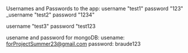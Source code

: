 Usernames and Passwords to the app:
username
"test1"
password
"123"
_username
"test2"
password
"1234"

username
"test3"
password
"test123

usename and password for mongoDB: usename: forProjectSummer23@gmail.com password: braude123 
